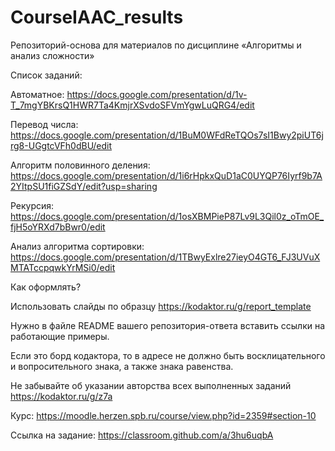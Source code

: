 # CourseIAAC_results
Репозиторий-основа для материалов по дисциплине «Алгоритмы и анализ сложности»

 Список заданий:
 
Автоматное:
https://docs.google.com/presentation/d/1v-T_7mgYBKrsQ1HWR7Ta4KmjrXSvdoSFVmYgwLuQRG4/edit

Перевод числа:
https://docs.google.com/presentation/d/1BuM0WFdReTQOs7sI1Bwy2piUT6jrg8-UGgtcVFh0dBU/edit

Алгоритм половинного деления:
https://docs.google.com/presentation/d/1i6rHpkxQuD1aC0UYQP76Iyrf9b7A2YItpSU1fiGZSdY/edit?usp=sharing

Рекурсия: 
https://docs.google.com/presentation/d/1osXBMPieP87Lv9L3Qil0z_oTmOE_fjH5oYRXd7bBwr0/edit

Анализ алгоритма сортировки:
https://docs.google.com/presentation/d/1TBwyExlre27ieyO4GT6_FJ3UVuXMTATccpqwkYrMSi0/edit


Как оформлять?

Использовать слайды по образцу  https://kodaktor.ru/g/report_template

Нужно в файле README вашего репозитория-ответа вставить ссылки на работающие примеры.

Если это борд кодактора, то в адресе не должно быть восклицательного и вопросительного знака, а также знака равенства.

Не забывайте об указании авторства всех выполненных заданий https://kodaktor.ru/g/z7a

Курс: https://moodle.herzen.spb.ru/course/view.php?id=2359#section-10

Ссылка на задание: https://classroom.github.com/a/3hu6uqbA
